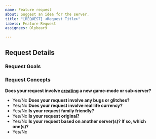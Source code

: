 ```yaml
---
name: Feature request
about: Suggest an idea for the server.
title: "[REQUEST] <Request Title>"
labels: Feature Request
assignees: Olybear9

---
```


<!-- How would you describe your request? -->
## Request Details

<!-- What is your goal for this request? -->
### Request Goals

<!-- What are the concepts of this request? -->
### Request Concepts


<!-- Type "Yes" or "No" below each of the following questions -->
**Does your request involve [creating]() a new game-mode or sub-server?**
- Yes/No
**Does your request involve any bugs or glitches?**
- Yes/No
**Does your request involve real life currency?**
- Yes/No
**Is your request family friendly?**
- Yes/No
**Is your request original?**
- Yes/No
**Is your request based on another server(s)? If so, which one(s)?**
- Yes/No
